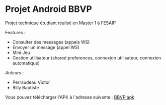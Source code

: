 Projet Android BBVP
=================

Projet technique étudiant réalisé en Master 1 à l'ESAIP

Features :
- Consulter des messages (appels WS)
- Envoyer un message (appel WS)
- Mini Jeu 
- Gestion utilisateur (shared preferences, connexion utilisateur, connexion automatique)

<i>Auteurs :</i>
- Perraudeau Victor
- Billy Baptiste


Vous pouvez télécharger l'APK à l'adresse suivante : <a href="http://dev.baptistebilly.com/BBVP.apk">BBVP.apk</a>
